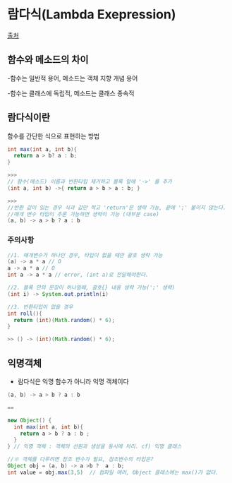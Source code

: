 # 람다식(Lambda Exepression)

[출처](https://www.youtube.com/watch?v=3wnmgM4qK30&list=PLW2UjW795-f6xWA2_MUhEVgPauhGl3xIp&index=157)

## 함수와 메소드의 차이

-함수는 일반적 용어, 메소드는 객체 지향 개념 용어

-함수는 클래스에 독립적, 메소드는 클래스 종속적

## 람다식이란
함수를 간단한 식으로 표현하는 방법

``` java
int max(int a, int b){
  return a > b? a : b;
}

>>>
// 함수(메소드) 이름과 반환타입 제거하고 블록 앞에 '->' 를 추가
(int a, int b) ->{ return a > b > a : b; }

>>>
//반환 값이 있는 경우 식과 값만 적고 'return'문 생략 가능, 끝에 ';' 붙이지 않는다.
//매개 변수 타입이 추론 가능하면 생략이 가능 (대부분 case)
(a, b) -> a > b ? a : b

```

### 주의사항

``` java
//1. 매개변수가 하나인 경우, 타입이 없을 때만 괄호 생략 가능
(a) -> a * a // O
a -> a * a // O
int a -> a * a // error, (int a)로 전달해야한다.

//2. 블록 안의 문장이 하나일때, 괄호{} 내용 생략 가능(';' 생략)
(int i) -> System.out.println(i)

//3. 반환타입이 없을 경우
int roll(){
  return (int)(Math.random() * 6);
}

>> () -> (int)(Math.random() * 6);
```

## 익명객체

- 람다식은 익명 함수가 아니라 익명 객체이다

``` java
(a, b) -> a > b ? a : b

==

new Object() {
  int max(int a, int b){
    return a > b ? a : b ;
  }
} // 익명 객체 : 객체의 선원과 생성을 동시에 처리. cf) 익명 클래스

//※ 객체를 다루려면 참조 변수가 필요, 참조변수의 타입은?
Object obj = (a, b) -> a >b ?  a : b;
int value = obj.max(3,5)  // 컴파일 에러, Object 클래스에는 max()가 없다.
```
